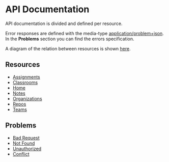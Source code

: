 # API Documentation

API documentation is divided and defined per resource.

Error responses are defined with the media-type [application/problem+json](https://www.iana.org/go/rfc7807). In the **Problems** section you can find the errors specification.

A diagram of the relation between resources is shown [here](api_resource_diagram.svg).

## Resources

* [Assignments](resources/assignments.md)
* [Classrooms](resources/classrooms.md)
* [Home](resources/home.md)
* [Notes](resources/notes.md)
* [Organizations](resources/organizations.md)
* [Repos](resources/repos.md)
* [Teams](resources/teams.md)

## Problems

* [Bad Request](errors/badrequest.md)
* [Not Found](errors/not_found.md)
* [Unauthorized](errors/unauthorized.md)
* [Conflict](errors/conflict.md)

